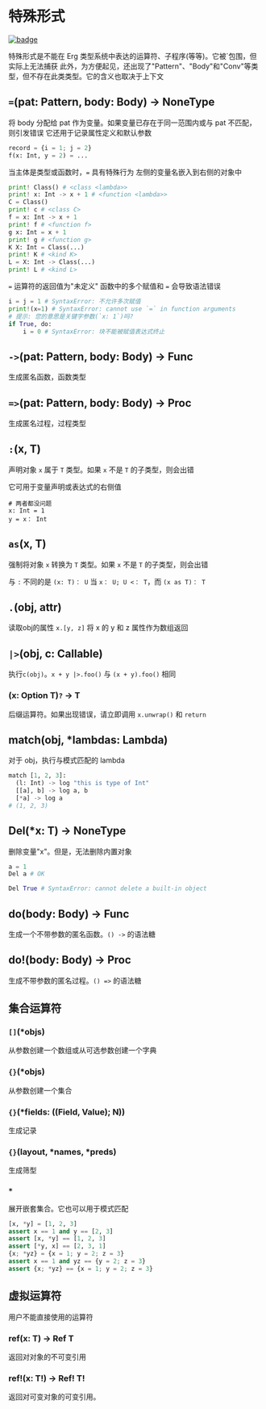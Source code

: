 # 特殊形式

[![badge](https://img.shields.io/endpoint.svg?url=https%3A%2F%2Fgezf7g7pd5.execute-api.ap-northeast-1.amazonaws.com%2Fdefault%2Fsource_up_to_date%3Fowner%3Derg-lang%26repos%3Derg%26ref%3Dmain%26path%3Ddoc/EN/API/special.md%26commit_hash%3D8673a0ce564fd282d0ca586642fa7f002e8a3c50)](https://gezf7g7pd5.execute-api.ap-northeast-1.amazonaws.com/default/source_up_to_date?owner=erg-lang&repos=erg&ref=main&path=doc/EN/API/special.md&commit_hash=8673a0ce564fd282d0ca586642fa7f002e8a3c50)

特殊形式是不能在 Erg 类型系统中表达的运算符、子程序(等等)。它被`包围，但实际上无法捕获
此外，为方便起见，还出现了"Pattern"、"Body"和"Conv"等类型，但不存在此类类型。它的含义也取决于上下文

## `=`(pat: Pattern, body: Body) -> NoneType

将 body 分配给 pat 作为变量。如果变量已存在于同一范围内或与 pat 不匹配，则引发错误
它还用于记录属性定义和默认参数

```python
record = {i = 1; j = 2}
f(x: Int, y = 2) = ...
```

当主体是类型或函数时，`=` 具有特殊行为
左侧的变量名嵌入到右侧的对象中

```python
print! Class() # <class <lambda>>
print! x: Int -> x + 1 # <function <lambda>>
C = Class()
print! c # <class C>
f = x: Int -> x + 1
print! f # <function f>
g x: Int = x + 1
print! g # <function g>
K X: Int = Class(...)
print! K # <kind K>
L = X: Int -> Class(...)
print! L # <kind L>
```

`=` 运算符的返回值为"未定义"
函数中的多个赋值和 `=` 会导致语法错误

```python
i = j = 1 # SyntaxError: 不允许多次赋值
print!(x=1) # SyntaxError: cannot use `=` in function arguments
# 提示: 您的意思是关键字参数(`x: 1`)吗?
if True, do:
    i = 0 # SyntaxError: 块不能被赋值表达式终止
```

## `->`(pat: Pattern, body: Body) -> Func

生成匿名函数，函数类型

## `=>`(pat: Pattern, body: Body) -> Proc

生成匿名过程，过程类型

## `:`(x, T)

声明对象 `x` 属于 `T` 类型。如果 `x` 不是 `T` 的子类型，则会出错

它可用于变量声明或表达式的右侧值

```erg
# 两者都没问题
x: Int = 1
y = x： Int
```

## `as`(x, T)

强制将对象 `x` 转换为 `T` 类型。如果 `x` 不是 `T` 的子类型，则会出错

与 `:` 不同的是 `(x: T)： U` 当 `x： U; U <： T`，而 `(x as T)： T`

## `.`(obj, attr)

读取obj的属性
`x.[y, z]` 将 x 的 y 和 z 属性作为数组返回

## `|>`(obj, c: Callable)

执行`c(obj)`。`x + y |>.foo()` 与 `(x + y).foo()` 相同

### (x: Option T)`?` -> T

后缀运算符。如果出现错误，请立即调用 `x.unwrap()` 和 `return`

## match(obj, *lambdas: Lambda)

对于 obj，执行与模式匹配的 lambda

```python
match [1, 2, 3]:
  (l: Int) -> log "this is type of Int"
  [[a], b] -> log a, b
  [*a] -> log a
# (1, 2, 3)
```

## Del(*x: T) -> NoneType

删除变量"x"。但是，无法删除内置对象

```python
a = 1
Del a # OK

Del True # SyntaxError: cannot delete a built-in object
```

## do(body: Body) -> Func

生成一个不带参数的匿名函数。`() ->` 的语法糖

## do!(body: Body) -> Proc

生成不带参数的匿名过程。`() =>` 的语法糖

## 集合运算符

### `[]`(*objs)

从参数创建一个数组或从可选参数创建一个字典

### `{}`(*objs)

从参数创建一个集合

### `{}`(*fields: ((Field, Value); N))

生成记录

### `{}`(layout, *names, *preds)

生成筛型

### `*`

展开嵌套集合。它也可以用于模式匹配

```python
[x, *y] = [1, 2, 3]
assert x == 1 and y == [2, 3]
assert [x, *y] == [1, 2, 3]
assert [*y, x] == [2, 3, 1]
{x; *yz} = {x = 1; y = 2; z = 3}
assert x == 1 and yz == {y = 2; z = 3}
assert {x; *yz} == {x = 1; y = 2; z = 3}
```

## 虚拟运算符

用户不能直接使用的运算符

### ref(x: T) -> Ref T

返回对对象的不可变引用

### ref!(x: T!) -> Ref! T!

返回对可变对象的可变引用。
